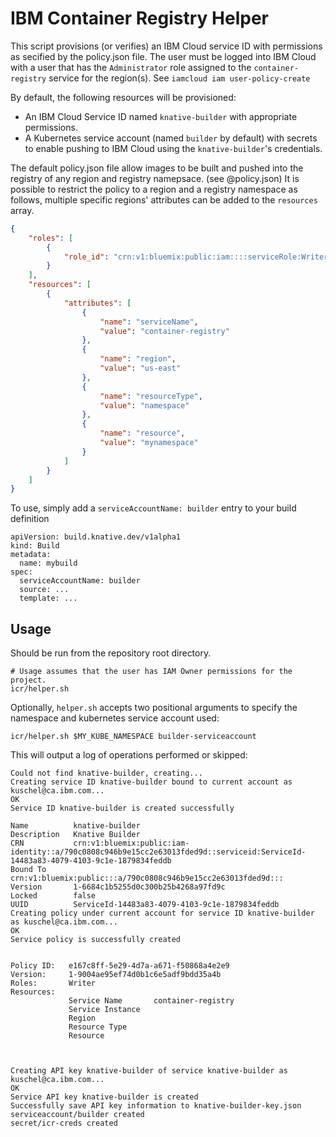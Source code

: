 # IBM Container Registry Helper 

This script provisions (or verifies) an IBM Cloud service ID with
permissions as secified by the policy.json file. The user must be logged into 
IBM Cloud with a user that has the `Administrator` role assigned to the 
`container-registry` service for the region(s). See `iamcloud iam user-policy-create` 

By default, the following resources will be provisioned:

* An IBM Cloud Service ID named `knative-builder` with appropriate permissions.
* A Kubernetes service account (named `builder` by default) with secrets to
  enable pushing to IBM Cloud using the `knative-builder`'s credentials.

The default policy.json file allow images to be built and pushed into the registry of 
any region and registry namepsace. (see @policy.json)
It is possible to restrict the policy to a region and a registry namespace as follows, multiple
specific regions' attributes can be added to the `resources` array.

```json
{
    "roles": [
        {
            "role_id": "crn:v1:bluemix:public:iam::::serviceRole:Writer"
        }
    ],
    "resources": [
        {
            "attributes": [
                {
                    "name": "serviceName",
                    "value": "container-registry"
                },
                {
                    "name": "region",
                    "value": "us-east"
                },
                {
                    "name": "resourceType",
                    "value": "namespace"
                },
                {
                    "name": "resource",
                    "value": "mynamespace"
                }
            ]
        }
    ]
}
```

To use, simply add a `serviceAccountName: builder` entry to your build definition

```yaml:
apiVersion: build.knative.dev/v1alpha1
kind: Build
metadata:
  name: mybuild
spec:
  serviceAccountName: builder
  source: ...
  template: ...
```

## Usage

Should be run from the repository root directory.

```shell
# Usage assumes that the user has IAM Owner permissions for the project.
icr/helper.sh
```

Optionally, `helper.sh` accepts two positional arguments to specify
the namespace and kubernetes service account used:

```shell
icr/helper.sh $MY_KUBE_NAMESPACE builder-serviceaccount
```

This will output a log of operations performed or skipped:

```
Could not find knative-builder, creating...
Creating service ID knative-builder bound to current account as kuschel@ca.ibm.com...
OK
Service ID knative-builder is created successfully

Name          knative-builder
Description   Knative Builder
CRN           crn:v1:bluemix:public:iam-identity::a/790c0808c946b9e15cc2e63013fded9d::serviceid:ServiceId-14483a83-4079-4103-9c1e-1879834feddb
Bound To      crn:v1:bluemix:public:::a/790c0808c946b9e15cc2e63013fded9d:::
Version       1-6684c1b5255d0c300b25b4268a97fd9c
Locked        false
UUID          ServiceId-14483a83-4079-4103-9c1e-1879834feddb
Creating policy under current account for service ID knative-builder as kuschel@ca.ibm.com...
OK
Service policy is successfully created


Policy ID:   e167c8ff-5e29-4d7a-a671-f50868a4e2e9
Version:     1-9004ae95ef74d0b1c6e5adf9bdd35a4b
Roles:       Writer
Resources:
             Service Name       container-registry
             Service Instance
             Region
             Resource Type
             Resource



Creating API key knative-builder of service knative-builder as kuschel@ca.ibm.com...
OK
Service API key knative-builder is created
Successfully save API key information to knative-builder-key.json
serviceaccount/builder created
secret/icr-creds created
```